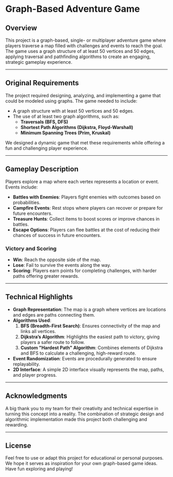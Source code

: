 # Graph-Based Adventure Game

## Overview
This project is a graph-based, single- or multiplayer adventure game where players traverse a map filled with challenges and events to reach the goal. The game uses a graph structure of at least 50 vertices and 50 edges, applying traversal and pathfinding algorithms to create an engaging, strategic gameplay experience.

---

## Original Requirements
The project required designing, analyzing, and implementing a game that could be modeled using graphs. The game needed to include:
- A graph structure with at least 50 vertices and 50 edges.
- The use of at least two graph algorithms, such as:
  - **Traversals (BFS, DFS)**
  - **Shortest Path Algorithms (Dijkstra, Floyd-Warshall)**
  - **Minimum Spanning Trees (Prim, Kruskal)**

We designed a dynamic game that met these requirements while offering a fun and challenging player experience.

---

## Gameplay Description
Players explore a map where each vertex represents a location or event. Events include:
- **Battles with Enemies**: Players fight enemies with outcomes based on probabilities. 
- **Campfire Events**: Rest stops where players can recover or prepare for future encounters.
- **Treasure Hunts**: Collect items to boost scores or improve chances in battles.
- **Escape Options**: Players can flee battles at the cost of reducing their chances of success in future encounters.

### Victory and Scoring
- **Win**: Reach the opposite side of the map.
- **Lose**: Fail to survive the events along the way.
- **Scoring**: Players earn points for completing challenges, with harder paths offering greater rewards.

---

## Technical Highlights
- **Graph Representation**: The map is a graph where vertices are locations and edges are paths connecting them.
- **Algorithms Used**:
  1. **BFS (Breadth-First Search)**: Ensures connectivity of the map and links all vertices.
  2. **Dijkstra’s Algorithm**: Highlights the easiest path to victory, giving players a safer route to follow.
  3. **Custom "Hardest Path" Algorithm**: Combines elements of Dijkstra and BFS to calculate a challenging, high-reward route.
- **Event Randomization**: Events are procedurally generated to ensure replayability.
- **2D Interface**: A simple 2D interface visually represents the map, paths, and player progress.

---

## Acknowledgments
A big thank you to my team for their creativity and technical expertise in turning this concept into a reality. The combination of strategic design and algorithmic implementation made this project both challenging and rewarding.

---

## License
Feel free to use or adapt this project for educational or personal purposes. We hope it serves as inspiration for your own graph-based game ideas. Have fun exploring and playing!
